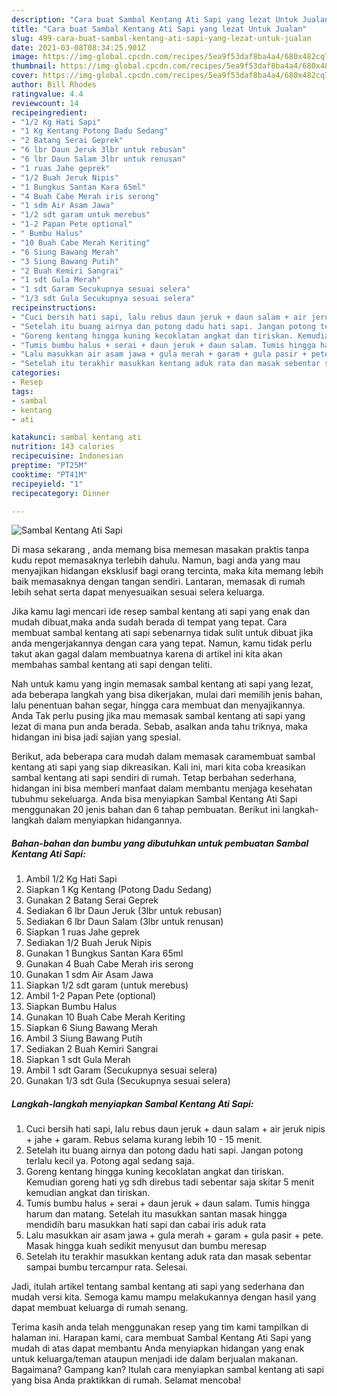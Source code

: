 ```yaml
---
description: "Cara buat Sambal Kentang Ati Sapi yang lezat Untuk Jualan"
title: "Cara buat Sambal Kentang Ati Sapi yang lezat Untuk Jualan"
slug: 499-cara-buat-sambal-kentang-ati-sapi-yang-lezat-untuk-jualan
date: 2021-03-08T08:34:25.901Z
image: https://img-global.cpcdn.com/recipes/5ea9f53daf8ba4a4/680x482cq70/sambal-kentang-ati-sapi-foto-resep-utama.jpg
thumbnail: https://img-global.cpcdn.com/recipes/5ea9f53daf8ba4a4/680x482cq70/sambal-kentang-ati-sapi-foto-resep-utama.jpg
cover: https://img-global.cpcdn.com/recipes/5ea9f53daf8ba4a4/680x482cq70/sambal-kentang-ati-sapi-foto-resep-utama.jpg
author: Bill Rhodes
ratingvalue: 4.4
reviewcount: 14
recipeingredient:
- "1/2 Kg Hati Sapi"
- "1 Kg Kentang Potong Dadu Sedang"
- "2 Batang Serai Geprek"
- "6 lbr Daun Jeruk 3lbr untuk rebusan"
- "6 lbr Daun Salam 3lbr untuk renusan"
- "1 ruas Jahe geprek"
- "1/2 Buah Jeruk Nipis"
- "1 Bungkus Santan Kara 65ml"
- "4 Buah Cabe Merah iris serong"
- "1 sdm Air Asam Jawa"
- "1/2 sdt garam untuk merebus"
- "1-2 Papan Pete optional"
- " Bumbu Halus"
- "10 Buah Cabe Merah Keriting"
- "6 Siung Bawang Merah"
- "3 Siung Bawang Putih"
- "2 Buah Kemiri Sangrai"
- "1 sdt Gula Merah"
- "1 sdt Garam Secukupnya sesuai selera"
- "1/3 sdt Gula Secukupnya sesuai selera"
recipeinstructions:
- "Cuci bersih hati sapi, lalu rebus daun jeruk + daun salam + air jeruk nipis + jahe + garam. Rebus selama kurang lebih 10 - 15 menit."
- "Setelah itu buang airnya dan potong dadu hati sapi. Jangan potong terlalu kecil ya. Potong agal sedang saja."
- "Goreng kentang hingga kuning kecoklatan angkat dan tiriskan. Kemudian goreng hati yg sdh direbus tadi sebentar saja skitar 5 menit kemudian angkat dan tiriskan."
- "Tumis bumbu halus + serai + daun jeruk + daun salam. Tumis hingga harum dan matang. Setelah itu masukkan santan masak hingga mendidih baru masukkan hati sapi dan cabai iris aduk rata"
- "Lalu masukkan air asam jawa + gula merah + garam + gula pasir + pete. Masak hingga kuah sedikit menyusut dan bumbu meresap"
- "Setelah itu terakhir masukkan kentang aduk rata dan masak sebentar sampai bumbu tercampur rata. Selesai."
categories:
- Resep
tags:
- sambal
- kentang
- ati

katakunci: sambal kentang ati 
nutrition: 143 calories
recipecuisine: Indonesian
preptime: "PT25M"
cooktime: "PT41M"
recipeyield: "1"
recipecategory: Dinner

---
```



![Sambal Kentang Ati Sapi](https://img-global.cpcdn.com/recipes/5ea9f53daf8ba4a4/680x482cq70/sambal-kentang-ati-sapi-foto-resep-utama.jpg)

Di masa  sekarang , anda memang bisa memesan masakan praktis tanpa kudu repot memasaknya terlebih dahulu. Namun, bagi anda yang mau menyajikan hidangan eksklusif bagi orang tercinta, maka kita memang lebih baik memasaknya dengan tangan sendiri. Lantaran, memasak di rumah lebih sehat serta dapat menyesuaikan sesuai selera keluarga.

Jika kamu lagi mencari ide resep sambal kentang ati sapi yang enak dan mudah dibuat,maka anda sudah berada di tempat yang tepat. Cara membuat sambal kentang ati sapi  sebenarnya tidak sulit untuk dibuat jika anda mengerjakannya dengan cara yang tepat. Namun, kamu tidak perlu takut akan gagal dalam membuatnya 
karena di artikel ini kita akan membahas sambal kentang ati sapi dengan teliti.  



Nah untuk kamu yang ingin memasak sambal kentang ati sapi yang lezat, ada beberapa langkah yang bisa dikerjakan, mulai dari memilih jenis bahan, lalu penentuan bahan segar, hingga cara membuat dan menyajikannya. Anda Tak perlu pusing jika mau memasak sambal kentang ati sapi yang lezat di mana pun anda berada. Sebab, asalkan anda  tahu triknya, maka hidangan ini bisa jadi sajian yang spesial.

Berikut, ada beberapa cara mudah dalam memasak caramembuat sambal kentang ati sapi yang siap dikreasikan. Kali ini, mari kita coba kreasikan sambal kentang ati sapi sendiri di rumah. Tetap berbahan sederhana, hidangan ini bisa memberi manfaat dalam membantu menjaga kesehatan tubuhmu sekeluarga. Anda bisa menyiapkan Sambal Kentang Ati Sapi menggunakan 20 jenis bahan dan 6 tahap pembuatan. Berikut ini langkah-langkah dalam menyiapkan hidangannya.

<!--inarticleads1-->

##### Bahan-bahan dan bumbu yang dibutuhkan untuk pembuatan Sambal Kentang Ati Sapi:

1. Ambil 1/2 Kg Hati Sapi
1. Siapkan 1 Kg Kentang (Potong Dadu Sedang)
1. Gunakan 2 Batang Serai Geprek
1. Sediakan 6 lbr Daun Jeruk (3lbr untuk rebusan)
1. Sediakan 6 lbr Daun Salam (3lbr untuk renusan)
1. Siapkan 1 ruas Jahe geprek
1. Sediakan 1/2 Buah Jeruk Nipis
1. Gunakan 1 Bungkus Santan Kara 65ml
1. Gunakan 4 Buah Cabe Merah iris serong
1. Gunakan 1 sdm Air Asam Jawa
1. Siapkan 1/2 sdt garam (untuk merebus)
1. Ambil 1-2 Papan Pete (optional)
1. Siapkan  Bumbu Halus
1. Gunakan 10 Buah Cabe Merah Keriting
1. Siapkan 6 Siung Bawang Merah
1. Ambil 3 Siung Bawang Putih
1. Sediakan 2 Buah Kemiri Sangrai
1. Siapkan 1 sdt Gula Merah
1. Ambil 1 sdt Garam (Secukupnya sesuai selera)
1. Gunakan 1/3 sdt Gula (Secukupnya sesuai selera)




<!--inarticleads2-->

##### Langkah-langkah menyiapkan Sambal Kentang Ati Sapi:

1. Cuci bersih hati sapi, lalu rebus daun jeruk + daun salam + air jeruk nipis + jahe + garam. Rebus selama kurang lebih 10 - 15 menit.
1. Setelah itu buang airnya dan potong dadu hati sapi. Jangan potong terlalu kecil ya. Potong agal sedang saja.
1. Goreng kentang hingga kuning kecoklatan angkat dan tiriskan. Kemudian goreng hati yg sdh direbus tadi sebentar saja skitar 5 menit kemudian angkat dan tiriskan.
1. Tumis bumbu halus + serai + daun jeruk + daun salam. Tumis hingga harum dan matang. Setelah itu masukkan santan masak hingga mendidih baru masukkan hati sapi dan cabai iris aduk rata
1. Lalu masukkan air asam jawa + gula merah + garam + gula pasir + pete. Masak hingga kuah sedikit menyusut dan bumbu meresap
1. Setelah itu terakhir masukkan kentang aduk rata dan masak sebentar sampai bumbu tercampur rata. Selesai.




Jadi, itulah artikel tentang  sambal kentang ati sapi  yang sederhana dan mudah versi kita. Semoga kamu mampu melakukannya dengan hasil yang dapat membuat keluarga di rumah senang. 

Terima kasih anda telah menggunakan resep yang tim kami tampilkan di halaman ini. Harapan kami, cara membuat  Sambal Kentang Ati Sapi yang mudah di atas dapat membantu Anda menyiapkan hidangan yang enak untuk keluarga/teman ataupun menjadi ide dalam berjualan makanan. Bagaimana? Gampang kan? Itulah cara menyiapkan sambal kentang ati sapi yang bisa Anda praktikkan di rumah. Selamat mencoba!

